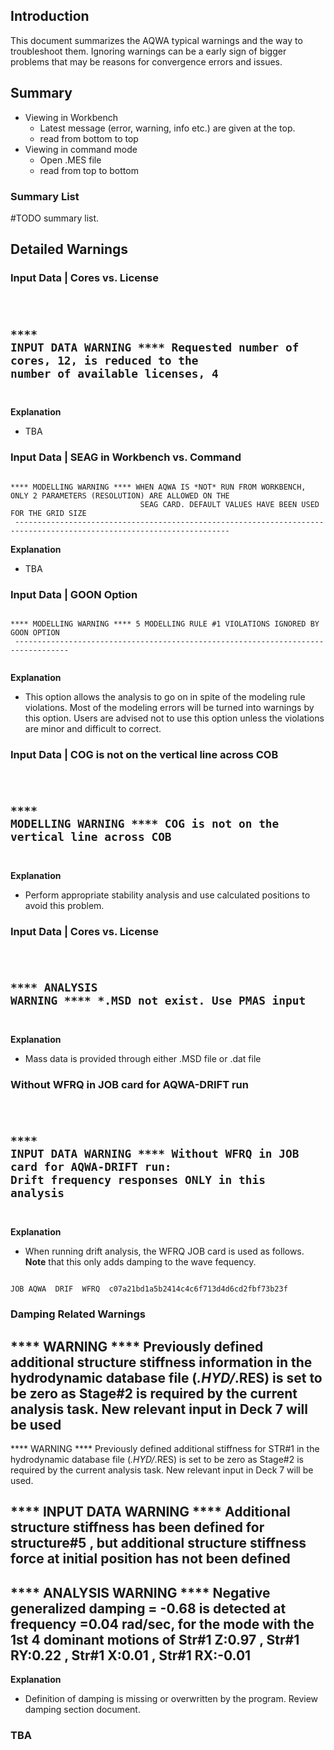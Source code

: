 ## Introduction

This document summarizes the AQWA typical warnings and the way to troubleshoot them.
Ignoring warnings can be a early sign of bigger problems that may be reasons for convergence errors and issues.

## Summary

- Viewing in Workbench
  - Latest message (error, warning, info etc.) are given at the top.
  - read from bottom to top
- Viewing in command mode
  - Open .MES file
  - read from top to bottom

### Summary List

 #TODO summary list.

## Detailed Warnings

### Input Data | Cores vs. License

<code>

**** INPUT DATA WARNING **** Requested number of cores, 12, is reduced to the number of available licenses, 4
 --------------------------------------------------------------------------------------------------------------

</code>

**Explanation**

- TBA

### Input Data | SEAG in Workbench vs. Command

<code>
**** MODELLING WARNING **** WHEN AQWA IS *NOT* RUN FROM WORKBENCH, ONLY 2 PARAMETERS (RESOLUTION) ARE ALLOWED ON THE
                             SEAG CARD. DEFAULT VALUES HAVE BEEN USED FOR THE GRID SIZE
 ----------------------------------------------------------------------------------------------------------------------
</code>

**Explanation**

- TBA

### Input Data | GOON Option

<code>
**** MODELLING WARNING **** 5 MODELLING RULE #1 VIOLATIONS IGNORED BY GOON OPTION
 ----------------------------------------------------------------------------------

</code>

**Explanation**

- This option allows the analysis to go on in spite of the modeling rule violations. Most of the
modeling errors will be turned into warnings by this option. Users are advised not to use this option unless the violations are minor and difficult to correct.

### Input Data | COG is not on the vertical line across COB

<code>

**** MODELLING WARNING **** COG is not on the vertical line across COB
 --------------------------------------------------------------------------------

</code>

**Explanation**

- Perform appropriate stability analysis and use calculated positions to avoid this problem.

### Input Data | Cores vs. License

<code>

**** ANALYSIS WARNING **** *.MSD not exist. Use PMAS input
 --------------------------------------------------------------------------------

</code>

**Explanation**

- Mass data is provided through either .MSD file or .dat file

### Without WFRQ in JOB card for AQWA-DRIFT run

<code>

**** INPUT DATA WARNING **** Without WFRQ in JOB card for AQWA-DRIFT run: Drift frequency responses ONLY in this
                              analysis
 ------------------------------------------------------------------------------------------------------------------

</code>

**Explanation**

- When running drift analysis, the WFRQ JOB card is used as follows. **Note** that this only adds damping to the wave fequency.

<code>
JOB AQWA  DRIF  WFRQ  c07a21bd1a5b2414c4c6f713d4d6cd2fbf73b23f
</code>

### Damping Related Warnings

**** WARNING **** Previously defined additional structure stiffness information in the hydrodynamic database file
                   (*.HYD/*.RES) is set to be zero as Stage#2 is required by the current analysis task. New relevant
                   input in Deck 7 will be used
 ---------------------------------------------------------------------------------------------------------------------

 **** WARNING **** Previously defined additional stiffness for STR#1 in the hydrodynamic database file (*.HYD/*.RES) is
                   set to be zero as Stage#2 is required by the current analysis task. New relevant input in Deck 7
                   will be used.

**** INPUT DATA WARNING **** Additional structure stiffness has been defined for structure#5 , but additional
                              structure stiffness force at initial position has not been defined
 ---------------------------------------------------------------------------------------------------------------

**** ANALYSIS WARNING **** Negative generalized damping = -0.68 is detected at frequency =0.04 rad/sec, for the mode
                            with the 1st 4 dominant motions of Str#1 Z:0.97 , Str#1 RY:0.22 , Str#1 X:0.01 , Str#1
                            RX:-0.01
 ----------------------------------------------------------------------------------------------------------------------

**Explanation**

- Definition of damping is missing or overwritten by the program. Review damping section document.

### TBA
